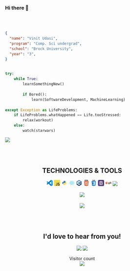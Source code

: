 ### Hi there 👋

<!--
**vinitudasi/vinitudasi** is a ✨ _special_ ✨ repository because its `README.md` (this file) appears on your GitHub profile.

Here are some ideas to get you started:

- 🔭 I’m currently working on ...
- 🌱 I’m currently learning ...
- 👯 I’m looking to collaborate on ...
- 🤔 I’m looking for help with ...
- 💬 Ask me about ...
- 📫 How to reach me: ...
- 😄 Pronouns: ...
- ⚡ Fun fact: ...
-->

<!-- <h1 align = "center">
         <img src="gifs/wave.gif" 
         alt="Waving hand animated gif"
         height="40"
         width="40"/>
         HELLO !
         <img src="gifs/wave.gif" 
         alt="Waving hand animated gif"
         height="40"
         width="40"/>
</h1>
 -->

<br><br>

```json
{
  "name": "Vinit Udasi",
  "program": "Comp. Sci undergrad",
  "school": "Brock University",
  "year": "3",
}
```

```python

try:
    while True:
        learnSomethingNew()
    
        if Bored():
            learn(SoftwareDevelopment, MachineLearning)
       
except Exception as LifeProblems:
    if LifeProblems.whatHappened == Life.tooStressed:
        relax(workout)
    else:
        watch(starwars)
```
         
![](https://activity-graph.herokuapp.com/graph?username=Hiten1708&theme=rogue&hide_border=true&area=true)


<br><br>

<h2 align = "center"> TECHNOLOGIES & TOOLS </h2>

<div align = "center">

<code><img height="20" src="https://raw.githubusercontent.com/github/explore/80688e429a7d4ef2fca1e82350fe8e3517d3494d/topics/visual-studio-code/visual-studio-code.png"></code>
<code><img height="20" src="https://raw.githubusercontent.com/github/explore/80688e429a7d4ef2fca1e82350fe8e3517d3494d/topics/javascript/javascript.png"></code>
<code><img height="20" src="https://raw.githubusercontent.com/github/explore/80688e429a7d4ef2fca1e82350fe8e3517d3494d/topics/python/python.png"></code>
<code><img height="20" src="https://raw.githubusercontent.com/github/explore/80688e429a7d4ef2fca1e82350fe8e3517d3494d/topics/react/react.png"></code>
<code><img height="20" src="https://raw.githubusercontent.com/github/explore/80688e429a7d4ef2fca1e82350fe8e3517d3494d/topics/cpp/cpp.png"></code>
<code><img height = "20" src = "https://raw.githubusercontent.com/github/explore/80688e429a7d4ef2fca1e82350fe8e3517d3494d/topics/html/html.png"></code>
<code><img height = "20" src = "https://raw.githubusercontent.com/github/explore/80688e429a7d4ef2fca1e82350fe8e3517d3494d/topics/css/css.png"></code>
<code><img height = "20" src = "https://raw.githubusercontent.com/github/explore/80688e429a7d4ef2fca1e82350fe8e3517d3494d/topics/bootstrap/bootstrap.png"></code>
<code><img height="20" src="https://raw.githubusercontent.com/github/explore/80688e429a7d4ef2fca1e82350fe8e3517d3494d/topics/git/git.png"></code>
<code><img height = "20" src = "https://icon-library.com/images/django-icon/django-icon-0.jpg"> </code>
<code> <img height = "20" src="https://www.php.net/images/logos/new-php-logo.svg" > </code>
<code> <img height="20" src="https://www.freepnglogos.com/uploads/logo-mysql-png/logo-mysql-mysql-logo-png-images-are-download-crazypng-21.png"> </code>

<div align = "center">

<br><br>

 <h2 align = "center"> I'd love to hear from you! </h2>
         
<div align = "center">
  

  [<img src="https://img.shields.io/badge/linkedin-%230077b5.svg?&style=for-the-badge&logo=linkedin&logoColor=white" />](https://www.linkedin.com/in/vinitudasi)
  [<img src ="https://img.shields.io/badge/twitter-%231DA1F2.svg?&style=for-the-badge&logo=twitter&logoColor=white">](https://twitter.com/vinitudasi)

 
</div>
         
 

<p align="center"> 
  Visitor count<br>
  <img src="https://profile-counter.glitch.me/Hiten1708/count.svg" />
</p>
